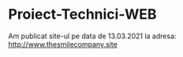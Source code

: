 # Proiect-Technici-WEB

Am publicat site-ul pe data de 13.03.2021 la adresa:
<http://www.thesmilecompany.site>
